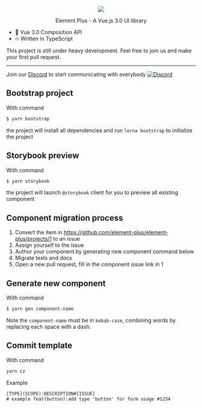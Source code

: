 <p align="center">
  <img src="https://cdn.rawgit.com/ElemeFE/element/dev/element_logo.svg">
</p>

<p align="center">Element Plus - A Vue.js 3.0 UI library</p>

* 💪 Vue 3.0 Composition API
* 🔥 Written in TypeScript

This project is still under heavy development. Feel free to join us and make your first pull request.

---

Join our [Discord](https://discord.link/ElementPlus) to start communicating with everybody <a href="https://discord.link/ElementPlus" target="_blank" rel="noreferrer noopener" align="center"> ![Discord](https://discord.com/api/guilds/746641026239954954/widget.png?style=shield)</a>

## Bootstrap project
With command
```bash
$ yarn bootstrap
```
the project will install all dependencies and run `lerna bootstrap` to initialize the project

## Storybook preview
With command
```bash
$ yarn storybook
```
the project will launch `@storybook` client for you to preview all existing component

## Component migration process
1. Convert the item in https://github.com/element-plus/element-plus/projects/1 to an issue
2. Assign yourself to the issue
3. Author your component by generating new component command below
4. Migrate tests and docs
5. Open a new pull request, fill in the component issue link in 1

## Generate new component
With command
```bash
$ yarn gen component-name
```

Note the `component-name` must be in `kebab-case`, combining words by replacing each space with a dash.

## Commit template
With command
```bash
yarn cz
```

Example
```
[TYPE](SCOPE):DESCRIPTION#[ISSUE]
# example feat(button):add type 'button' for form usage #1234
```

